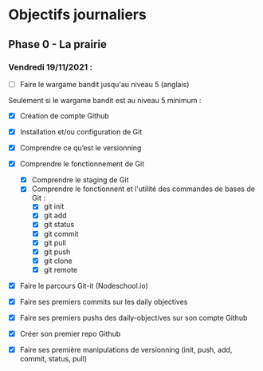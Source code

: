 # Objectifs journaliers

## Phase 0 - La prairie

### Vendredi 19/11/2021 :

* [ ] Faire le wargame bandit jusqu'au niveau 5 (anglais)



Seulement si le wargame bandit est au niveau 5 minimum : 

* [x] Création de compte Github
* [x] Installation et/ou configuration de Git
* [x] Comprendre ce qu’est le versionning
* [x] Comprendre le fonctionnement de Git
  * [x] Comprendre le staging de Git
  * [x] Comprendre le fonctionnent et l'utilité des commandes de bases de Git :
    * [x] git init
    * [x] git add
    * [x] git status
    * [x] git commit
    * [x] git pull
    * [x] git push
    * [x] git clone
    * [x] git remote
* [x] Faire le parcours Git-it (Nodeschool.io)
* [x] Faire ses premiers commits sur les daily objectives
* [x] Faire ses premiers pushs des daily-objectives sur son compte Github

* [x] Créer son premier repo Github
* [x] Faire ses première manipulations de versionning (init, push, add, commit, status, pull)

